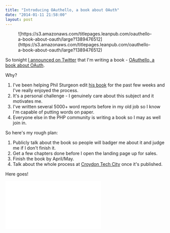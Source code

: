 ```yaml
---
title: "Introducing OAuthello, a book about OAuth"
date: "2014-01-11 21:58:00"
layout: post
---
```


<figure>
![https://s3.amazonaws.com/titlepages.leanpub.com/oauthello-a-book-about-oauth/large?1389476512](https://s3.amazonaws.com/titlepages.leanpub.com/oauthello-a-book-about-oauth/large?1389476512)
</figure>

So tonight [I announced on Twitter](https://twitter.com/alexbilbie/status/422121924547063808) that I'm writing a book - [OAuthello, a book about OAuth](https://leanpub.com/oauthello-a-book-about-oauth/).

Why?

1. I've been helping Phil Sturgeon edit [his book](https://leanpub.com/build-apis-you-wont-hate) for the past few weeks and I've really enjoyed the process.
2. It's a personal challenge - I genuinely care about this subject and it motivates me.
3. I've written several 5000+ word reports before in my old job so I know I'm capable of putting words on paper.
4. Everyone else in the PHP community is writing a book so I may as well join in.

So here's my rough plan:

1. Publicly talk about the book so people will badger me about it and judge me if I don't finish it.
2. Get a few chapters done before I open the landing page up for sales.
3. Finish the book by April/May.
4. Talk about the whole process at [Croydon Tech City](http://croydontechcity.com/) once it's published.

Here goes!

<div class="embed-container">
    <iframe src="//www.youtube.com/embed/NTSGp4UdEvQ" frameborder="0" allowfullscreen></iframe>
</div>